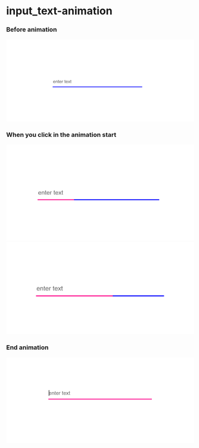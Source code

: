 # input_text-animation

### Before animation  
<img src="images/input-before_animation.PNG" width="800">
  
  
### When you click in the animation start  
<img src="images/input-start_animation1.PNG" width="600">
 
<img src="images/input-start_animation2.PNG" width="600">
  
  
### End animation  
<img src="images/input-end_animation.PNG" width="600">
